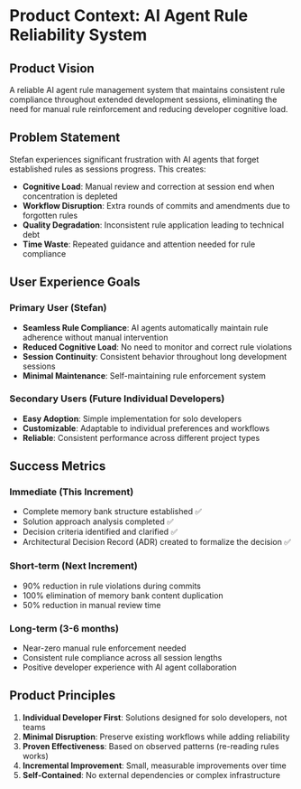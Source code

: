 # Product Context: AI Agent Rule Reliability System

## Product Vision

A reliable AI agent rule management system that maintains consistent rule compliance throughout extended development sessions, eliminating the need for manual rule reinforcement and reducing developer cognitive load.

## Problem Statement

Stefan experiences significant frustration with AI agents that forget established rules as sessions progress. This creates:
- **Cognitive Load**: Manual review and correction at session end when concentration is depleted
- **Workflow Disruption**: Extra rounds of commits and amendments due to forgotten rules
- **Quality Degradation**: Inconsistent rule application leading to technical debt
- **Time Waste**: Repeated guidance and attention needed for rule compliance

## User Experience Goals

### Primary User (Stefan)
- **Seamless Rule Compliance**: AI agents automatically maintain rule adherence without manual intervention
- **Reduced Cognitive Load**: No need to monitor and correct rule violations
- **Session Continuity**: Consistent behavior throughout long development sessions
- **Minimal Maintenance**: Self-maintaining rule enforcement system

### Secondary Users (Future Individual Developers)
- **Easy Adoption**: Simple implementation for solo developers
- **Customizable**: Adaptable to individual preferences and workflows
- **Reliable**: Consistent performance across different project types

## Success Metrics

### Immediate (This Increment)
- Complete memory bank structure established ✅
- Solution approach analysis completed ✅
- Decision criteria identified and clarified ✅
- Architectural Decision Record (ADR) created to formalize the decision ✅

### Short-term (Next Increment)
- 90% reduction in rule violations during commits
- 100% elimination of memory bank content duplication
- 50% reduction in manual review time

### Long-term (3-6 months)
- Near-zero manual rule enforcement needed
- Consistent rule compliance across all session lengths
- Positive developer experience with AI agent collaboration

## Product Principles

1. **Individual Developer First**: Solutions designed for solo developers, not teams
2. **Minimal Disruption**: Preserve existing workflows while adding reliability
3. **Proven Effectiveness**: Based on observed patterns (re-reading rules works)
4. **Incremental Improvement**: Small, measurable improvements over time
5. **Self-Contained**: No external dependencies or complex infrastructure

